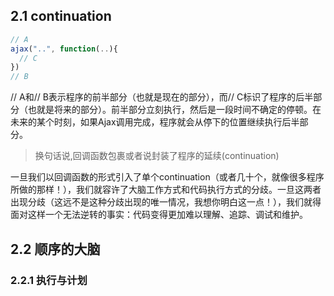## 2.1 continuation
```javascript
// A
ajax("..", function(..){
  // C
})
// B
```
// A和// B表示程序的前半部分（也就是现在的部分），而// C标识了程序的后半部分（也就是将来的部分）。前半部分立刻执行，然后是一段时间不确定的停顿。在未来的某个时刻，如果Ajax调用完成，程序就会从停下的位置继续执行后半部分。

> 换句话说,回调函数包裹或者说封装了程序的延续(continuation)

一旦我们以回调函数的形式引入了单个continuation（或者几十个，就像很多程序所做的那样！），我们就容许了大脑工作方式和代码执行方式的分歧。一旦这两者出现分歧（这远不是这种分歧出现的唯一情况，我想你明白这一点！），我们就得面对这样一个无法逆转的事实：代码变得更加难以理解、追踪、调试和维护。

## 2.2 顺序的大脑

### 2.2.1 执行与计划